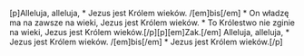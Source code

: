 [p]Alleluja, alleluja, * Jezus jest Królem wieków. /[em]bis[/em] * On władzę ma na zawsze na wieki, Jezus jest Królem wieków. * To Królestwo nie zginie na wieki, Jezus jest Królem wieków.[/p][p][em]Zak.[/em] Alleluja, alleluja, * Jezus jest Królem wieków. /[em]bis[/em] * Jezus jest Królem wieków.[/p]